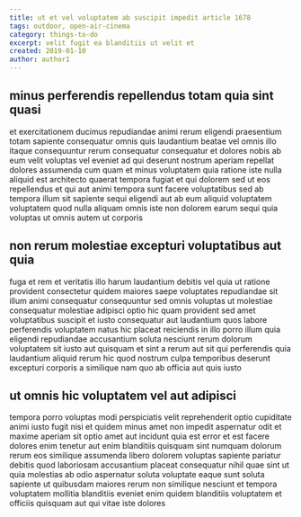 ```yaml
---
title: ut et vel voluptatem ab suscipit impedit article 1678
tags: outdoor, open-air-cinema
category: things-to-do
excerpt: velit fugit ea blanditiis ut velit et
created: 2019-01-10
author: author1
---
```


## minus perferendis repellendus totam quia sint quasi

et exercitationem ducimus repudiandae animi rerum eligendi praesentium totam sapiente consequatur omnis quis laudantium beatae vel omnis illo itaque consequuntur rerum consequatur consequatur et dolores nobis ab eum velit voluptas vel eveniet ad qui deserunt nostrum aperiam repellat dolores assumenda cum quam et minus voluptatem quia ratione iste nulla aliquid est architecto quaerat tempora fugiat et qui dolorem sed ut eos repellendus et qui aut animi tempora sunt facere voluptatibus sed ab tempora illum sit sapiente sequi eligendi aut ab eum aliquid voluptatem voluptatem quod nulla aliquam omnis iste non dolorem earum sequi quia voluptas ut omnis autem ut corporis

## non rerum molestiae excepturi voluptatibus aut quia

fuga et rem et veritatis illo harum laudantium debitis vel quia ut ratione provident consectetur quidem maiores saepe voluptates repudiandae sit illum animi consequatur consequuntur sed omnis voluptas ut molestiae consequatur molestiae adipisci optio hic quam provident sed amet voluptatibus suscipit et iusto consequatur aut laudantium quos labore perferendis voluptatem natus hic placeat reiciendis in illo porro illum quia eligendi repudiandae accusantium soluta nesciunt rerum dolorum voluptatem sit iusto aut quisquam et sint a rerum aut sit qui perferendis quia laudantium aliquid rerum hic quod nostrum culpa temporibus deserunt excepturi corporis a similique nam quo ab officia aut quis iusto

## ut omnis hic voluptatem vel aut adipisci

tempora porro voluptas modi perspiciatis velit reprehenderit optio cupiditate animi iusto fugit nisi et quidem minus amet non impedit aspernatur odit et maxime aperiam sit optio amet aut incidunt quia est error et est facere dolores enim tenetur aut enim blanditiis quisquam sint numquam dolorum rerum eos similique assumenda libero dolorem voluptas sapiente pariatur debitis quod laboriosam accusantium placeat consequatur nihil quae sint ut quia molestias ab odio aspernatur soluta voluptate eaque sunt soluta sapiente ut quibusdam maiores rerum non similique nesciunt et tempora voluptatem mollitia blanditiis eveniet enim quidem blanditiis voluptatem et officiis quisquam aut qui vitae iste dolores
